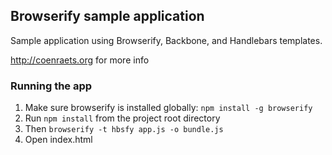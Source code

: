 ## Browserify sample application ##

Sample application using Browserify, Backbone, and Handlebars templates.

http://coenraets.org for more info

### Running the app ###

1. Make sure browserify is installed globally: `npm install -g browserify`
1. Run `npm install` from the project root directory
2. Then `browserify -t hbsfy app.js -o bundle.js`
3. Open index.html
